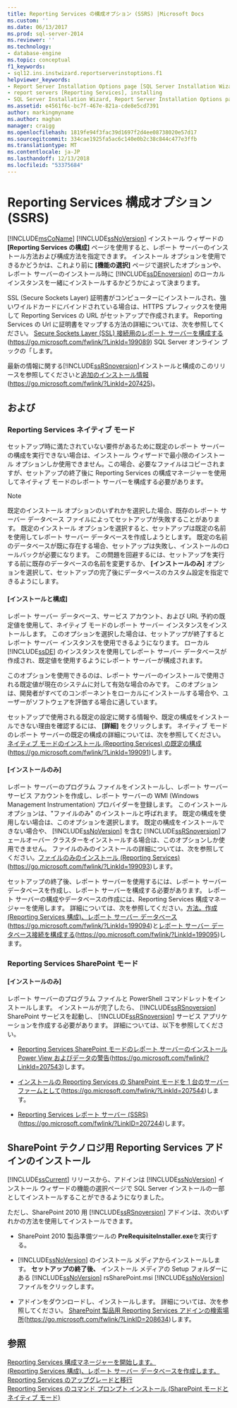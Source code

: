 ```yaml
---
title: Reporting Services の構成オプション (SSRS) |Microsoft Docs
ms.custom: ''
ms.date: 06/13/2017
ms.prod: sql-server-2014
ms.reviewer: ''
ms.technology:
- database-engine
ms.topic: conceptual
f1_keywords:
- sql12.ins.instwizard.reportserverinstoptions.f1
helpviewer_keywords:
- Report Server Installation Options page [SQL Server Installation Wizard]
- report servers [Reporting Services], installing
- SQL Server Installation Wizard, Report Server Installation Options page
ms.assetid: e4561f6c-bc7f-467e-821a-cde8e5cd7391
author: markingmyname
ms.author: maghan
manager: craigg
ms.openlocfilehash: 1819fe94f3fac39d1697f2d4ee08738020e57d17
ms.sourcegitcommit: 334cae1925fa5ac6c140e0b2c38c844c477e3ffb
ms.translationtype: MT
ms.contentlocale: ja-JP
ms.lasthandoff: 12/13/2018
ms.locfileid: "53375684"
---
```

# <a name="reporting-services-configuration-options-ssrs"></a>Reporting Services 構成オプション (SSRS)
  [!INCLUDE[msCoName](../../includes/msconame-md.md)] [!INCLUDE[ssNoVersion](../../includes/ssnoversion-md.md)] インストール ウィザードの **[Reporting Services の構成]** ページを使用すると、レポート サーバーのインストール方法および構成方法を指定できます。 インストール オプションを使用できるかどうかは、これより前に **[機能の選択]** ページで選択したオプションや、レポート サーバーのインストール時に [!INCLUDE[ssDEnoversion](../../includes/ssdenoversion-md.md)] のローカル インスタンスを一緒にインストールするかどうかによって決まります。  
  
 SSL (Secure Sockets Layer) 証明書がコンピューターにインストールされ、強いワイルドカードにバインドされている場合は、HTTPS プレフィックスを使用して Reporting Services の URL がセットアップで作成されます。 Reporting Services の Url に証明書をマップする方法の詳細については、次を参照してください。 [Secure Sockets Layer (SSL) 接続用のレポート サーバーを構成する](https://go.microsoft.com/fwlink/?LinkId=199089)(https://go.microsoft.com/fwlink/?LinkId=199089) SQL Server オンライン ブックの「します。  
  
 最新の情報に関する[!INCLUDE[ssRSnoversion](../../includes/ssrsnoversion-md.md)]インストールと構成のこのリリースを参照してくださいと[追加のインストール情報](https://go.microsoft.com/fwlink/?LinkId=207425)(https://go.microsoft.com/fwlink/?LinkId=207425)。  
  
## <a name="options"></a>および  
  
### <a name="reporting-services-native-mode"></a>Reporting Services ネイティブ モード  
 セットアップ時に満たされていない要件があるために既定のレポート サーバーの構成を実行できない場合は、インストール ウィザードで最小限のインストール オプションしか使用できません。この場合、必要なファイルはコピーされますが、セットアップの終了後に Reporting Services の構成マネージャーを使用してネイティブ モードのレポート サーバーを構成する必要があります。  
  
> [!NOTE]  
>  既定のインストール オプションのいずれかを選択した場合、既存のレポート サーバー データベース ファイルによってセットアップが失敗することがあります。 既定のインストール オプションを選択すると、セットアップは既定の名前を使用してレポート サーバー データベースを作成しようとします。 既定の名前のデータベースが既に存在する場合、セットアップは失敗し、インストールのロールバックが必要になります。 この問題を回避するには、セットアップを実行する前に既存のデータベースの名前を変更するか、 **[インストールのみ]** オプションを選択して、セットアップの完了後にデータベースのカスタム設定を指定できるようにします。  
  
#### <a name="install-and-configure"></a>[インストールと構成]  
 レポート サーバー データベース、サービス アカウント、および URL 予約の既定値を使用して、ネイティブ モードのレポート サーバー インスタンスをインストールします。 このオプションを選択した場合は、セットアップが終了するとレポート サーバー インスタンスを使用できるようになります。 ローカル [!INCLUDE[ssDE](../../includes/ssde-md.md)] のインスタンスを使用してレポート サーバー データベースが作成され、既定値を使用するようにレポート サーバーが構成されます。  
  
 このオプションを使用できるのは、レポート サーバーのインストールで使用される既定値が現在のシステムに対して有効な場合のみです。 このオプションは、開発者がすべてのコンポーネントをローカルにインストールする場合や、ユーザーがソフトウェアを評価する場合に適しています。  
  
 セットアップで使用される既定の設定に関する情報や、既定の構成をインストールできない理由を確認するには、 **[詳細]** をクリックします。 ネイティブ モードのレポート サーバーの既定の構成の詳細については、次を参照してください。[ネイティブ モードのインストール (Reporting Services) の既定の構成](https://go.microsoft.com/fwlink/?LinkId=199091)(https://go.microsoft.com/fwlink/?LinkId=199091)します。  
  
#### <a name="install-only"></a>[インストールのみ]  
 レポート サーバーのプログラム ファイルをインストールし、レポート サーバー サービス アカウントを作成し、レポート サーバーの WMI (Windows Management Instrumentation) プロバイダーを登録します。 このインストール オプションは、"ファイルのみ" のインストールと呼ばれます。 既定の構成を使用しない場合は、このオプションを選択します。 既定の構成をインストールできない場合や、 [!INCLUDE[ssNoVersion](../../includes/ssnoversion-md.md)] を含む [!INCLUDE[ssRSnoversion](../../includes/ssrsnoversion-md.md)]フェールオーバー クラスターをインストールする場合は、このオプションしか使用できません。 ファイルのみのインストールの詳細については、次を参照してください。[ファイルのみのインストール (Reporting Services)](https://go.microsoft.com/fwlink/?LinkId=199093) (https://go.microsoft.com/fwlink/?LinkId=199093)します。  
  
 セットアップの終了後、レポート サーバーを使用するには、レポート サーバー データベースを作成し、レポート サーバーを構成する必要があります。 レポート サーバーの構成やデータベースの作成には、Reporting Services 構成マネージャーを使用します。 詳細については、次を参照してください。[方法。作成 (Reporting Services 構成)、レポート サーバー データベース](https://go.microsoft.com/fwlink/?LinkId=199094)(https://go.microsoft.com/fwlink/?LinkId=199094)と[レポート サーバー データベース接続を構成する](https://go.microsoft.com/fwlink/?LinkId=199095)(https://go.microsoft.com/fwlink/?LinkId=199095)します。  
  
### <a name="reporting-services-sharepoint-mode"></a>Reporting Services SharePoint モード  
  
#### <a name="install-only"></a>[インストールのみ]  
 レポート サーバーのプログラム ファイルと PowerShell コマンドレットをインストールします。 インストールが完了したら、 [!INCLUDE[ssRSnoversion](../../includes/ssrsnoversion-md.md)] SharePoint サービスを起動し、 [!INCLUDE[ssRSnoversion](../../includes/ssrsnoversion-md.md)] サービス アプリケーションを作成する必要があります。 詳細については、以下を参照してください。  
  
-   [Reporting Services SharePoint モードのレポート サーバーのインストール Power View およびデータの警告](https://go.microsoft.com/fwlink/?LinkId=207543)(https://go.microsoft.com/fwlink/?LinkId=207543)します。  
  
-   [インストールの Reporting Services の SharePoint モードを 1 台のサーバー ファームとして](https://go.microsoft.com/fwlink/?LinkId=207544)(https://go.microsoft.com/fwlink/?LinkId=207544)します。  
  
-   [Reporting Services レポート サーバー (SSRS)](https://go.microsoft.com/fwlink/?LinkID=207244) (https://go.microsoft.com/fwlink/?LinkID=207244)します。  
  
## <a name="installing-the-reporting-services-add-in-for-sharepoint-technologies"></a>SharePoint テクノロジ用 Reporting Services アドインのインストール  
 [!INCLUDE[ssCurrent](../../includes/sscurrent-md.md)] リリースから、アドインは [!INCLUDE[ssNoVersion](../../includes/ssnoversion-md.md)] インストール ウィザードの機能の選択ページで SQL Server インストールの一部としてインストールすることができるようになりました。  
  
 ただし、SharePoint 2010 用 [!INCLUDE[ssRSnoversion](../../includes/ssrsnoversion-md.md)] アドインは、次のいずれかの方法を使用してインストールできます。  
  
-   SharePoint 2010 製品準備ツールの **PreRequisiteInstaller.exe**を実行する。  
  
-   [!INCLUDE[ssNoVersion](../../includes/ssnoversion-md.md)] のインストール メディアからインストールします。 **セットアップの終了後、** インストール メディアの Setup フォルダーにある [!INCLUDE[ssNoVersion](../../includes/ssnoversion-md.md)] rsSharePoint.msi [!INCLUDE[ssNoVersion](../../includes/ssnoversion-md.md)] ファイルをクリックします。  
  
-   アドインをダウンロードし、インストールします。 詳細については、次を参照してください。 [SharePoint 製品用 Reporting Services アドインの検索場所](https://go.microsoft.com/fwlink/?LinkID=208634)(https://go.microsoft.com/fwlink/?LinkID=208634)します。  
  
## <a name="see-also"></a>参照  
 [Reporting Services 構成マネージャーを開始します。](https://go.microsoft.com/fwlink/?LinkId=199096)   
 [(Reporting Services 構成)、レポート サーバー データベースを作成します。](https://go.microsoft.com/fwlink/?LinkId=199094)   
 [Reporting Services のアップグレードと移行](https://go.microsoft.com/fwlink/?LinkID=245628)   
 [Reporting Services のコマンド プロンプト インストール (SharePoint モードとネイティブ モード)](https://go.microsoft.com/fwlink/?LinkId=217620)  
  
  

